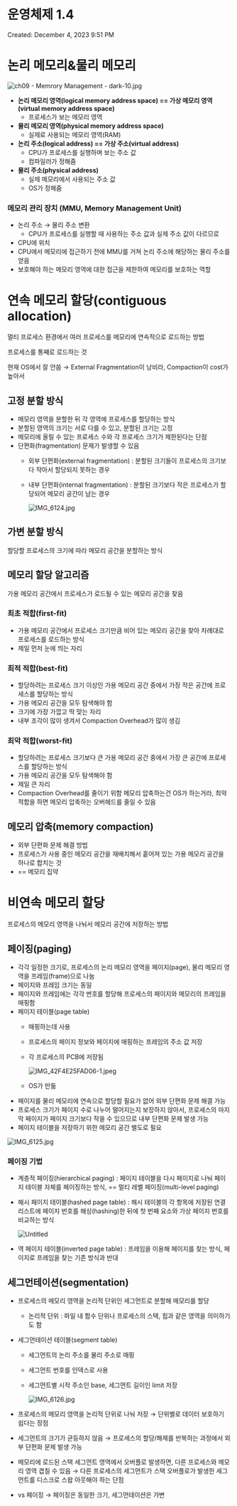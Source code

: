 # 운영체제 1.4

Created: December 4, 2023 9:51 PM

# 논리 메모리&물리 메모리

![ch09 - Memrory Management - dark-10.jpg](%E1%84%8B%E1%85%AE%E1%86%AB%E1%84%8B%E1%85%A7%E1%86%BC%E1%84%8E%E1%85%A6%E1%84%8C%E1%85%A6%201%204%20a69db92073344b57b913eaff6669cb44/ch09_-_Memrory_Management_-_dark-10.jpg)

- **논리 메모리 영역(logical memory address space) == 가상 메모리 영역(virtual memory address space)**
    - 프로세스가 보는 메모리 영역
- **물리 메모리 영역(physical memory address space)**
    - 실제로 사용되는 메모리 영역(RAM)
- **논리 주소(logical address) == 가상 주소(virtual address)**
    - CPU가 프로세스를 실행하며 보는 주소 값
    - 컴파일러가 정해줌
- **물리 주소(physical address)**
    - 실제 메모리에서 사용되는 주소 값
    - OS가 정해줌

### 메모리 관리 장치 (MMU, Memory Management Unit)

- 논리 주소 → 물리 주소 변환
    - CPU가 프로세스를 실행할 때 사용하는 주소 값과 실제 주소 값이 다르므로
- CPU에 위치
- CPU에서 메모리에 접근하기 전에 MMU를 거쳐 논리 주소에 해당하는 물리 주소를 얻음
- 보호해야 하는 메모리 영역에 대한 접근을 제한하여 메모리를 보호하는 역할

# 연속 메모리 할당(contiguous allocation)

멀티 프로세스 환경에서 여러 프로세스를 메모리에 연속적으로 로드하는 방법

프로세스를 통째로 로드하는 것

현재 OS에서 잘 안씀 → External Fragmentation이 낭비라, Compaction이 cost가 높아서

## 고정 분할 방식

- 메모리 영역을 분할한 뒤 각 영역에 프로세스를 할당하는 방식
- 분할된 영역의 크기는 서로 다를 수 있고, 분할된 크기는 고정
- 메모리에 올릴 수 있는 프로세스 수와 각 프로세스 크기가 제한된다는 단점
- 단편화(fragmentation) 문제가 발생할 수 있음
    - 외부 단편화(external fragmentation) : 분할된 크기들이 프로세스의 크기보다 작아서 할당되지 못하는 경우
    - 내부 단편화(internal fragmentation) : 분할된 크기보다 작은 프로세스가 할당되어 메모리 공간이 남는 경우
        
        ![IMG_6124.jpg](%E1%84%8B%E1%85%AE%E1%86%AB%E1%84%8B%E1%85%A7%E1%86%BC%E1%84%8E%E1%85%A6%E1%84%8C%E1%85%A6%201%204%20a69db92073344b57b913eaff6669cb44/IMG_6124.jpg)
        

## 가변 분할 방식

할당할 프로세스의 크기에 따라 메모리 공간을 분할하는 방식

## 메모리 할당 알고리즘

가용 메모리 공간에서 프로세스가 로드될 수 있는 메모리 공간을 찾음

### 최초 적합(first-fit)

- 가용 메모리 공간에서 프로세스 크기만큼 비어 있는 메모리 공간을 찾아 차례대로 프로세스를 로드하는 방식
- 제일 먼저 눈에 띄는 자리

### 최적 적합(best-fit)

- 할당하려는 프로세스 크기 이상인 가용 메모리 공간 중에서 가장 작은 공간에 프로세스를 할당하는 방식
- 가용 메모리 공간을 모두 탐색해야 함
- 크기에 가장 가깝고 딱 맞는 자리
- 내부 조각이 많이 생겨서 Compaction Overhead가 많이 생김

### 최악 적합(worst-fit)

- 할당하려는 프로세스 크기보다 큰 가용 메모리 공간 중에서 가장 큰 공간에 프로세스를 할당하는 방식
- 가용 메모리 공간을 모두 탐색해야 함
- 제일 큰 자리
- Compaction Overhead를 줄이기 위함
메모리 압축하는건 OS가 하는거라, 최악 적합을 하면 메모리 압축하는 오버헤드를 줄일 수 있음

## 메모리 압축(memory compaction)

- 외부 단편화 문제 해결 방법
- 프로세스가 사용 중인 메모리 공간을 재배치해서 흩어져 있는 가용 메모리 공간을 하나로 합치는 것
- == 메모리 집약

# 비연속 메모리 할당

프로세스의 메모리 영역을 나눠서 메모리 공간에 저장하는 방법

## 페이징(paging)

- 각각 일정한 크기로, 프로세스의 논리 메모리 영역을 페이지(page), 물리 메모리 영역을 프레임(frame)으로 나눔
- 페이지와 프레임 크기는 동일
- 페이지와 프레임에는 각각 번호를 할당해 프로세스의 페이지와 메모리의 프레임을 매핑함
- 페이지 테이블(page table)
    - 매핑하는데 사용
    - 프로세스의 페이지 정보와 페이지에 매핑하는 프레임의 주소 값 저장
    - 각 프로세스의 PCB에 저장됨
        
        ![IMG_42F4E25FAD06-1.jpeg](%E1%84%8B%E1%85%AE%E1%86%AB%E1%84%8B%E1%85%A7%E1%86%BC%E1%84%8E%E1%85%A6%E1%84%8C%E1%85%A6%201%204%20a69db92073344b57b913eaff6669cb44/IMG_42F4E25FAD06-1.jpeg)
        
    - OS가 만듦
- 페이지를 물리 메모리에 연속으로 할당할 필요가 없어 외부 단편화 문제 해결 가능
- 프로세스 크기가 페이지 수로 나누어 떨어지는지 보장하지 않아서, 프로세스의 마지막 페이지가 페이지 크기보다 작을 수 있으므로 내부 단편화 문제 발생 가능
- 페이지 테이블을 저장하기 위한 메모리 공간 별도로 필요

![IMG_6125.jpg](%E1%84%8B%E1%85%AE%E1%86%AB%E1%84%8B%E1%85%A7%E1%86%BC%E1%84%8E%E1%85%A6%E1%84%8C%E1%85%A6%201%204%20a69db92073344b57b913eaff6669cb44/IMG_6125.jpg)

### 페이징 기법

- 계층적 페이징(hierarchical paging) : 페이지 테이블을 다시 페이지로 나눠 페이지 테이블 자체를 페이징하는 방식, == 멀티 레벨 페이징(multi-level paging)
- 해시 페이지 테이블(hashed page table) : 해시 테이블의 각 항목에 저장된 연결 리스트에 페이지 번호를 해싱(hashing)한 뒤에 첫 번째 요소와 가상 페이지 번호를 비교하는 방식
    
    ![Untitled](%E1%84%8B%E1%85%AE%E1%86%AB%E1%84%8B%E1%85%A7%E1%86%BC%E1%84%8E%E1%85%A6%E1%84%8C%E1%85%A6%201%204%20a69db92073344b57b913eaff6669cb44/Untitled.png)
    
- 역 페이지 테이블(inverted page table) : 프레임을 이용해 페이지를 찾는 방식, 페이지로 프레임을 찾는 기존 방식과 반대

## 세그먼테이션(segmentation)

- 프로세스의 메모리 영역을 논리적 단위인 세그먼트로 분할해 메모리를 할당
    - 논리적 단위 : 파일 내 함수 단위나 프로세스의 스택, 힙과 같은 영역을 의미하기도 함
- 세그먼테이션 테이블(segment table)
    - 세그먼트의 논리 주소를 물리 주소로 매핑
    - 세그먼트 번호를 인덱스로 사용
    - 세그먼트별 시작 주소인 base, 세그먼트 길이인 limit 저장
        
        ![IMG_6126.jpg](%E1%84%8B%E1%85%AE%E1%86%AB%E1%84%8B%E1%85%A7%E1%86%BC%E1%84%8E%E1%85%A6%E1%84%8C%E1%85%A6%201%204%20a69db92073344b57b913eaff6669cb44/IMG_6126.jpg)
        
- 프로세스의 메모리 영역을 논리적 단위로 나눠 저장 → 단위별로 데이터 보호하기 쉽다는 장점
- 세그먼트의 크기가 균등하지 않음 → 프로세스의 할당/해제를 반복하는 과정에서 외부 단편화 문제 발생 가능
- 메모리에 로드된 스택 세그먼트 영역에서 오버플로 발생하면, 다른 프로세스와 메모리 영역 겹칠 수 있음
→ 다른 프로세스의 세그먼트가 스택 오버플로가 발생한 세그먼트를 디스크로 스왑 아웃해야 하는 단점
- vs 페이징 → 페이징은 동일한 크기, 세그먼테이션은 가변